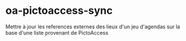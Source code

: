 # oa-pictoaccess-sync
Mettre à jour les references externes des lieux d'un jeu d'agendas sur la base d'une liste provenant de PictoAccess
